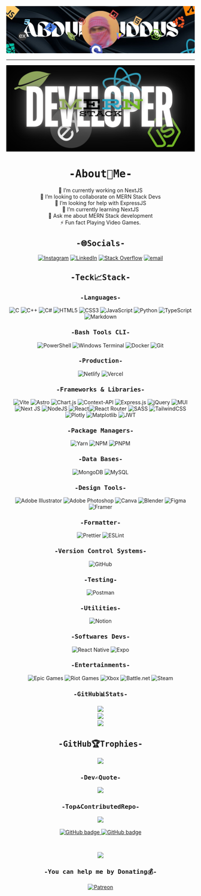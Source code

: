 <div align="center">
<img src="./banner.jpg"/>
<hr/>
<img src="./mern-stack.png"/>
  
<h1><tt>-About💫Me-</tt></h1>
🔭 I’m currently working on NextJS<br>👯 I’m looking to collaborate on MERN Stack Devs<br>🤝 I’m looking for help with ExpressJS<br>🌱 I’m currently learning NextJS<br>💬 Ask me about MERN Stack development<br>⚡ Fun fact Playing Video Games.



<h2><tt>-🌐Socials-</tt></h2>

[![Instagram](https://img.shields.io/badge/Instagram-%23E4405F.svg?logo=Instagram&logoColor=white)](https://instagram.com/https://www.instagram.com/nitroxee.dll/) [![LinkedIn](https://img.shields.io/badge/LinkedIn-%230077B5.svg?logo=linkedin&logoColor=white)](https://linkedin.com/in/https://www.linkedin.com/in/abdul-quddus-158643273/) [![Stack Overflow](https://img.shields.io/badge/-Stackoverflow-FE7A16?logo=stack-overflow&logoColor=white)](https://stackoverflow.com/users/https://stackoverflow.com/users/29026249/quddus-larik) 
[![email](https://img.shields.io/badge/Email-D14836?logo=gmail&logoColor=white)](mailto:quddustrades@gmail.com) 

<h2><tt>-Teck📈Stack-</tt></h2>

<h3><tt>-Languages-</tt></h3>

![C](https://img.shields.io/badge/c-%2300599C.svg?style=for-the-badge&logo=c&logoColor=white) ![C++](https://img.shields.io/badge/c++-%2300599C.svg?style=for-the-badge&logo=c%2B%2B&logoColor=white) ![C#](https://img.shields.io/badge/c%23-%23239120.svg?style=for-the-badge&logo=csharp&logoColor=white) ![HTML5](https://img.shields.io/badge/html5-%23E34F26.svg?style=for-the-badge&logo=html5&logoColor=white) ![CSS3](https://img.shields.io/badge/css3-%231572B6.svg?style=for-the-badge&logo=css3&logoColor=white) ![JavaScript](https://img.shields.io/badge/javascript-%23323330.svg?style=for-the-badge&logo=javascript&logoColor=%23F7DF1E) ![Python](https://img.shields.io/badge/python-3670A0?style=for-the-badge&logo=python&logoColor=ffdd54) ![TypeScript](https://img.shields.io/badge/typescript-%23007ACC.svg?style=for-the-badge&logo=typescript&logoColor=white) ![Markdown](https://img.shields.io/badge/markdown-%23000000.svg?style=for-the-badge&logo=markdown&logoColor=white) 

<h3><tt>-Bash Tools CLI-</tt></h3>

![PowerShell](https://img.shields.io/badge/PowerShell-%235391FE.svg?style=for-the-badge&logo=powershell&logoColor=white) ![Windows Terminal](https://img.shields.io/badge/Windows%20Terminal-%234D4D4D.svg?style=for-the-badge&logo=windows-terminal&logoColor=white) ![Docker](https://img.shields.io/badge/docker-%230db7ed.svg?style=for-the-badge&logo=docker&logoColor=white) ![Git](https://img.shields.io/badge/git-%23F05033.svg?style=for-the-badge&logo=git&logoColor=white) 

<h3><tt>-Production-</tt></h3>

![Netlify](https://img.shields.io/badge/netlify-%23000000.svg?style=for-the-badge&logo=netlify&logoColor=#00C7B7) ![Vercel](https://img.shields.io/badge/vercel-%23000000.svg?style=for-the-badge&logo=vercel&logoColor=white)

<h3><tt>-Frameworks & Libraries-</tt></h3>

![Vite](https://img.shields.io/badge/vite-%23646CFF.svg?style=for-the-badge&logo=vite&logoColor=white) ![Astro](https://img.shields.io/badge/astro-%232C2052.svg?style=for-the-badge&logo=astro&logoColor=white) ![Chart.js](https://img.shields.io/badge/chart.js-F5788D.svg?style=for-the-badge&logo=chart.js&logoColor=white) ![Context-API](https://img.shields.io/badge/Context--Api-000000?style=for-the-badge&logo=react) ![Express.js](https://img.shields.io/badge/express.js-%23404d59.svg?style=for-the-badge&logo=express&logoColor=%2361DAFB) ![jQuery](https://img.shields.io/badge/jquery-%230769AD.svg?style=for-the-badge&logo=jquery&logoColor=white) ![MUI](https://img.shields.io/badge/MUI-%230081CB.svg?style=for-the-badge&logo=mui&logoColor=white) ![Next JS](https://img.shields.io/badge/Next-black?style=for-the-badge&logo=next.js&logoColor=white) ![NodeJS](https://img.shields.io/badge/node.js-6DA55F?style=for-the-badge&logo=node.js&logoColor=white) ![React](https://img.shields.io/badge/react-%2320232a.svg?style=for-the-badge&logo=react&logoColor=%2361DAFB)![React Router](https://img.shields.io/badge/React_Router-CA4245?style=for-the-badge&logo=react-router&logoColor=white) ![SASS](https://img.shields.io/badge/SASS-hotpink.svg?style=for-the-badge&logo=SASS&logoColor=white) ![TailwindCSS](https://img.shields.io/badge/tailwindcss-%2338B2AC.svg?style=for-the-badge&logo=tailwind-css&logoColor=white) ![Plotly](https://img.shields.io/badge/Plotly-%233F4F75.svg?style=for-the-badge&logo=plotly&logoColor=white) ![Matplotlib](https://img.shields.io/badge/Matplotlib-%23ffffff.svg?style=for-the-badge&logo=Matplotlib&logoColor=black) ![JWT](https://img.shields.io/badge/JWT-black?style=for-the-badge&logo=JSON%20web%20tokens) 

<h3><tt>-Package Managers-</tt></h3>

![Yarn](https://img.shields.io/badge/yarn-%232C8EBB.svg?style=for-the-badge&logo=yarn&logoColor=white) ![NPM](https://img.shields.io/badge/NPM-%23CB3837.svg?style=for-the-badge&logo=npm&logoColor=white) ![PNPM](https://img.shields.io/badge/pnpm-%234a4a4a.svg?style=for-the-badge&logo=pnpm&logoColor=f69220)

<h3><tt>-Data Bases-</tt></h3>

![MongoDB](https://img.shields.io/badge/MongoDB-%234ea94b.svg?style=for-the-badge&logo=mongodb&logoColor=white) ![MySQL](https://img.shields.io/badge/mysql-4479A1.svg?style=for-the-badge&logo=mysql&logoColor=white) 

<h3><tt>-Design Tools-</tt></h3>

![Adobe Illustrator](https://img.shields.io/badge/adobe%20illustrator-%23FF9A00.svg?style=for-the-badge&logo=adobe%20illustrator&logoColor=white) ![Adobe Photoshop](https://img.shields.io/badge/adobe%20photoshop-%2331A8FF.svg?style=for-the-badge&logo=adobe%20photoshop&logoColor=white) ![Canva](https://img.shields.io/badge/Canva-%2300C4CC.svg?style=for-the-badge&logo=Canva&logoColor=white) ![Blender](https://img.shields.io/badge/blender-%23F5792A.svg?style=for-the-badge&logo=blender&logoColor=white) ![Figma](https://img.shields.io/badge/figma-%23F24E1E.svg?style=for-the-badge&logo=figma&logoColor=white) ![Framer](https://img.shields.io/badge/Framer-black?style=for-the-badge&logo=framer&logoColor=blue) 

<h3><tt>-Formatter-</tt></h3>

![Prettier](https://img.shields.io/badge/prettier-%23F7B93E.svg?style=for-the-badge&logo=prettier&logoColor=black) ![ESLint](https://img.shields.io/badge/ESLint-4B3263?style=for-the-badge&logo=eslint&logoColor=white)

<h3><tt>-Version Control Systems-</tt></h3>

 ![GitHub](https://img.shields.io/badge/github-%23121011.svg?style=for-the-badge&logo=github&logoColor=white) 

<h3><tt>-Testing-</tt></h3>

![Postman](https://img.shields.io/badge/Postman-FF6C37?style=for-the-badge&logo=postman&logoColor=white)

<h3><tt>-Utilities-</tt></h3>

 ![Notion](https://img.shields.io/badge/Notion-%23000000.svg?style=for-the-badge&logo=notion&logoColor=white) 

<h3><tt>-Softwares Devs-</tt></h3>

![React Native](https://img.shields.io/badge/react_native-%2320232a.svg?style=for-the-badge&logo=react&logoColor=%2361DAFB) ![Expo](https://img.shields.io/badge/expo-1C1E24?style=for-the-badge&logo=expo&logoColor=#D04A37)

<h3><tt>-Entertainments-</tt></h3>

![Epic Games](https://img.shields.io/badge/epicgames-%23313131.svg?style=for-the-badge&logo=epicgames&logoColor=white) ![Riot Games](https://img.shields.io/badge/riotgames-D32936.svg?style=for-the-badge&logo=riotgames&logoColor=white) ![Xbox](https://img.shields.io/badge/xbox-%23107C10.svg?style=for-the-badge&logo=xbox&logoColor=white) ![Battle.net](https://img.shields.io/badge/battle.net-%2300AEFF.svg?style=for-the-badge&logo=battle.net&logoColor=white) ![Steam](https://img.shields.io/badge/steam-%23000000.svg?style=for-the-badge&logo=steam&logoColor=white) 

<h3><tt>-GitHub📊Stats-</tt></h3>

![](https://github-readme-stats.vercel.app/api?username=EnderTonol&theme=dark&hide_border=true&include_all_commits=true&count_private=false)<br/>
![](https://nirzak-streak-stats.vercel.app/?user=EnderTonol&theme=dark&hide_border=true)<br/>
![](https://github-readme-stats.vercel.app/api/top-langs/?username=EnderTonol&theme=dark&hide_border=true&include_all_commits=true&count_private=false&layout=compact)

<h2><tt>-GitHub🏆Trophies-</tt></h2>
 
![](https://github-profile-trophy.vercel.app/?username=EnderTonol&theme=dark&no-frame=true&no-bg=true&margin-w=4)


<h3><tt>-Dev✍️Quote-</tt></h3>

![](https://quotes-github-readme.vercel.app/api?type=vetical&theme=dark)

<h3><tt>-Top🔝ContributedRepo-</tt></h3>

![](https://github-contributor-stats.vercel.app/api?username=EnderTonol&limit=5&theme=dark&combine_all_yearly_contributions=true)

<p align="center">
    <a href="https://github.com/EnderTonol?tab=followers ">
        <img src="https://img.shields.io/github/followers/EnderTonol?label=Followers&logo=GitHub&style=for-the-badge" alt="GitHub badge" />
    </a>
    <a href="https://github.com/EnderTonol?tab=repositories&sort=stargazers">
        <img src="https://img.shields.io/github/stars/EnderTonol?style=for-the-badge" alt="GitHub badge" />
    </a>
</p>

<br/>

[![](https://visitcount.itsvg.in/api?id=EnderTonol&icon=0&color=0)](https://visitcount.itsvg.in)

<h3><tt>-You can help me by Donating💰-</tt></h3>

  [![Patreon](https://img.shields.io/badge/Patreon-F96854?style=for-the-badge&logo=patreon&logoColor=white)](https://patreon.com/Nitroxee)
</div>
